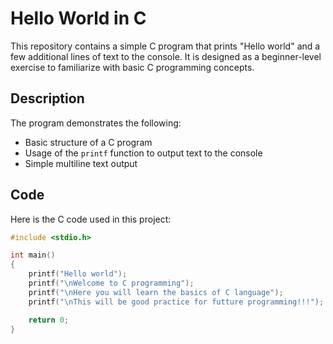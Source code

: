 # Hello World in C

This repository contains a simple C program that prints "Hello world" and a few additional lines of text to the console. It is designed as a beginner-level exercise to familiarize with basic C programming concepts.

## Description

The program demonstrates the following:
- Basic structure of a C program
- Usage of the `printf` function to output text to the console
- Simple multiline text output

## Code

Here is the C code used in this project:

```c
#include <stdio.h>

int main()
{
    printf("Hello world");
    printf("\nWelcome to C programming");
    printf("\nHere you will learn the basics of C language");
    printf("\nThis will be good practice for futture programming!!!");

    return 0;
}
